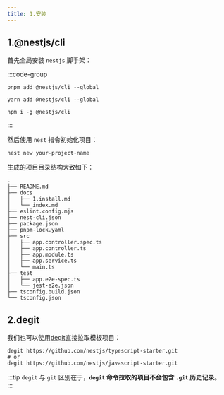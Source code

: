 ```yaml
---
title: 1.安装
---
```


## 1.@nestjs/cli

首先全局安装 `nestjs` 脚手架：

:::code-group

```shell [pnpm]
pnpm add @nestjs/cli --global
```

```shell [yarn]
yarn add @nestjs/cli --global
```

```shell [npm]
npm i -g @nestjs/cli
```
:::

然后使用 `nest` 指令初始化项目：

```shell
nest new your-project-name
```

生成的项目目录结构大致如下：

```plaintext
.
├── README.md
├── docs
│   ├── 1.install.md
│   └── index.md
├── eslint.config.mjs
├── nest-cli.json
├── package.json
├── pnpm-lock.yaml
├── src
│   ├── app.controller.spec.ts
│   ├── app.controller.ts
│   ├── app.module.ts
│   ├── app.service.ts
│   └── main.ts
├── test
│   ├── app.e2e-spec.ts
│   └── jest-e2e.json
├── tsconfig.build.json
└── tsconfig.json
```

## 2.degit

我们也可以使用[degit](https://github.com/Rich-Harris/degit)直接拉取模板项目：

```shell
degit https://github.com/nestjs/typescript-starter.git
# or
degit https://github.com/nestjs/javascript-starter.git
```

:::tip
`degit` 与 `git` 区别在于，**`degit` 命令拉取的项目不会包含 `.git` 历史记录**。  
:::
